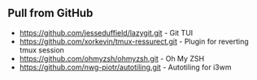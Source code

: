 ## Pull from GitHub
* https://github.com/jesseduffield/lazygit.git                    - Git TUI
* https://github.com/xorkevin/tmux-ressurect.git                  - Plugin for reverting tmux session
* https://github.com/ohmyzsh/ohmyzsh.git                          - Oh My ZSH
* https://github.com/nwg-piotr/autotiling.git                     - Autotiling for i3wm
